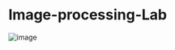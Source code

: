 # Image-processing-Lab


![image](https://github.com/KhairulBasharbd/Image-processing-Lab/assets/48254389/47bf8a69-7b5f-42bd-b463-eab650ff556b)
